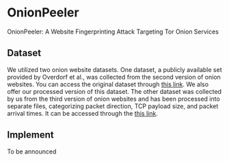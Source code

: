 # OnionPeeler
OnionPeeler: A Website Fingerprinting Attack Targeting Tor Onion Services

## Dataset
We utilized two onion website datasets. One dataset, a publicly available set provided by Overdorf et al., was collected from the second version of onion websites. You can access the original dataset through [this link](https://cosic.esat.kuleuven.be/fingerprintability/#data). We also offer our processed version of this dataset. The other dataset was collected by us from the third version of onion websites and has been processed into separate files, categorizing packet direction, TCP payload size, and packet arrival times. It can be accessed through the [this link](https://mega.nz/folder/3GZXhBhB#H41ZzuOFV5aX1krE4F0dgQ).


## Implement
To be announced
